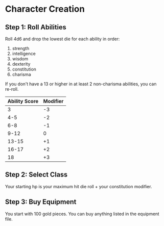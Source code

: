 # Character Creation

## Step 1: Roll Abilities
Roll 4d6 and drop the lowest die for each ability in order:
1. strength
2. intelligence
3. wisdom
4. dexterity
5. constitution
6. charisma

If you don't have a 13 or higher in at least 2 non-charisma abilities, you can re-roll.

| Ability Score | Modifier |
|---------------|----------|
| 3             | -3       |
| 4-5           | -2       |
| 6-8           | -1       |
| 9-12          | 0        |
| 13-15         | +1       |
| 16-17         | +2       |
| 18            | +3       |

## Step 2: Select Class
Your starting hp is your maximum hit die roll + your constitution modifier.

## Step 3: Buy Equipment
You start with 100 gold pieces. You can buy anything listed in the equipment file.
